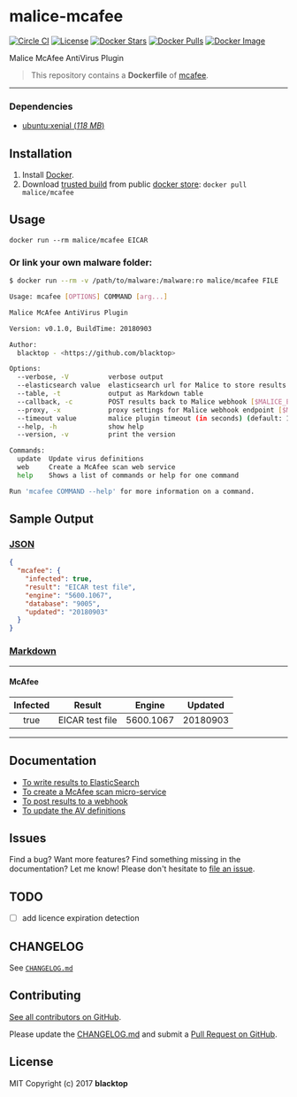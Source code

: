 # malice-mcafee

[![Circle CI](https://circleci.com/gh/malice-plugins/mcafee.png?style=shield)](https://circleci.com/gh/malice-plugins/mcafee) [![License](http://img.shields.io/:license-mit-blue.svg)](http://doge.mit-license.org) [![Docker Stars](https://img.shields.io/docker/stars/malice/mcafee.svg)](https://store.docker.com/community/images/malice/mcafee) [![Docker Pulls](https://img.shields.io/docker/pulls/malice/mcafee.svg)](https://store.docker.com/community/images/malice/mcafee) [![Docker Image](https://img.shields.io/badge/docker%20image-487MB-blue.svg)](https://store.docker.com/community/images/malice/mcafee)

Malice McAfee AntiVirus Plugin

> This repository contains a **Dockerfile** of [mcafee](https://www.mcafee.com/enterprise/en-us/products/virusscan-enterprise-for-linux.html).

---

### Dependencies

- [ubuntu:xenial (_118 MB_\)](https://store.docker.com/images/ubuntu)

## Installation

1. Install [Docker](https://www.docker.com/).
2. Download [trusted build](https://store.docker.com/community/images/malice/mcafee) from public [docker store](https://store.docker.com): `docker pull malice/mcafee`

## Usage

```
docker run --rm malice/mcafee EICAR
```

### Or link your own malware folder:

```bash
$ docker run --rm -v /path/to/malware:/malware:ro malice/mcafee FILE

Usage: mcafee [OPTIONS] COMMAND [arg...]

Malice McAfee AntiVirus Plugin

Version: v0.1.0, BuildTime: 20180903

Author:
  blacktop - <https://github.com/blacktop>

Options:
  --verbose, -V          verbose output
  --elasticsearch value  elasticsearch url for Malice to store results [$MALICE_ELASTICSEARCH_URL]
  --table, -t            output as Markdown table
  --callback, -c         POST results back to Malice webhook [$MALICE_ENDPOINT]
  --proxy, -x            proxy settings for Malice webhook endpoint [$MALICE_PROXY]
  --timeout value        malice plugin timeout (in seconds) (default: 120) [$MALICE_TIMEOUT]
  --help, -h             show help
  --version, -v          print the version

Commands:
  update  Update virus definitions
  web     Create a McAfee scan web service
  help    Shows a list of commands or help for one command

Run 'mcafee COMMAND --help' for more information on a command.
```

## Sample Output

### [JSON](https://github.com/malice-plugins/mcafee/blob/master/docs/results.json)

```json
{
  "mcafee": {
    "infected": true,
    "result": "EICAR test file",
    "engine": "5600.1067",
    "database": "9005",
    "updated": "20180903"
  }
}
```

### [Markdown](https://github.com/malice-plugins/mcafee/blob/master/docs/SAMPLE.md)

---

#### McAfee

| Infected |     Result      |  Engine   | Updated  |
| :------: | :-------------: | :-------: | :------: |
|   true   | EICAR test file | 5600.1067 | 20180903 |

---

## Documentation

- [To write results to ElasticSearch](https://github.com/malice-plugins/mcafee/blob/master/docs/elasticsearch.md)
- [To create a McAfee scan micro-service](https://github.com/malice-plugins/mcafee/blob/master/docs/web.md)
- [To post results to a webhook](https://github.com/malice-plugins/mcafee/blob/master/docs/callback.md)
- [To update the AV definitions](https://github.com/malice-plugins/mcafee/blob/master/docs/update.md)

## Issues

Find a bug? Want more features? Find something missing in the documentation? Let me know! Please don't hesitate to [file an issue](https://github.com/malice-plugins/mcafee/issues/new).

## TODO

- [ ] add licence expiration detection

## CHANGELOG

See [`CHANGELOG.md`](https://github.com/malice-plugins/mcafee/blob/master/CHANGELOG.md)

## Contributing

[See all contributors on GitHub](https://github.com/malice-plugins/mcafee/graphs/contributors).

Please update the [CHANGELOG.md](https://github.com/malice-plugins/mcafee/blob/master/CHANGELOG.md) and submit a [Pull Request on GitHub](https://help.github.com/articles/using-pull-requests/).

## License

MIT Copyright (c) 2017 **blacktop**
